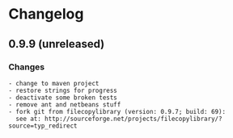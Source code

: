 # Changelog

## 0.9.9 (unreleased)

### Changes
    - change to maven project
    - restore strings for progress
    - deactivate some broken tests
    - remove ant and netbeans stuff
    - fork git from filecopylibrary (version: 0.9.7; build: 69):
      see at: http://sourceforge.net/projects/filecopylibrary/?source=typ_redirect
